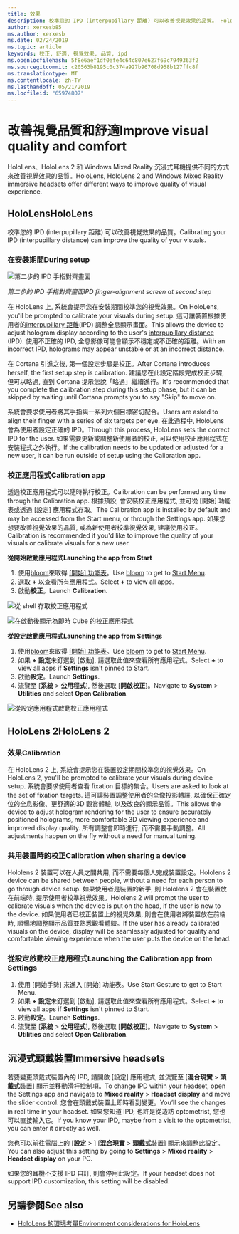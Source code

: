 ```yaml
---
title: 效果
description: 校準您的 IPD (interpupillary 距離) 可以改善視覺效果的品質。 HoloLens 和 Windows Mixed Reality 的沉浸式耳機都提供自訂 IPD 的方式。
author: xerxesb85
ms.author: xerxesb
ms.date: 02/24/2019
ms.topic: article
keywords: 校正, 舒適, 視覺效果, 品質, ipd
ms.openlocfilehash: 5f8e6aef1df0efe4c64c807e627f69c7949363f2
ms.sourcegitcommit: c20563b8195c0c374a927b96708d958b127ffc8f
ms.translationtype: MT
ms.contentlocale: zh-TW
ms.lasthandoff: 05/21/2019
ms.locfileid: "65974807"
---
```

# <a name="improve-visual-quality-and-comfort"></a><span data-ttu-id="e039d-105">改善視覺品質和舒適</span><span class="sxs-lookup"><span data-stu-id="e039d-105">Improve visual quality and comfort</span></span>
<span data-ttu-id="e039d-106">HoloLens、HoloLens 2 和 Windows Mixed Reality 沉浸式耳機提供不同的方式來改善視覺效果的品質。</span><span class="sxs-lookup"><span data-stu-id="e039d-106">HoloLens, HoloLens 2 and Windows Mixed Reality immersive headsets offer different ways to improve quality of visual experience.</span></span> 

## <a name="hololens"></a><span data-ttu-id="e039d-107">HoloLens</span><span class="sxs-lookup"><span data-stu-id="e039d-107">HoloLens</span></span>

<span data-ttu-id="e039d-108">校準您的 IPD (interpupillary 距離) 可以改善視覺效果的品質。</span><span class="sxs-lookup"><span data-stu-id="e039d-108">Calibrating your IPD (interpupillary distance) can improve the quality of your visuals.</span></span>

### <a name="during-setup"></a><span data-ttu-id="e039d-109">在安裝期間</span><span class="sxs-lookup"><span data-stu-id="e039d-109">During setup</span></span>

![第二步的 IPD 手指對齊畫面](images/ipd-finger-alignment-300px.jpg)<br>

<span data-ttu-id="e039d-111">*第二步的 IPD 手指對齊畫面*</span><span class="sxs-lookup"><span data-stu-id="e039d-111">*IPD finger-alignment screen at second step*</span></span>

<span data-ttu-id="e039d-112">在 HoloLens 上, 系統會提示您在安裝期間校準您的視覺效果。</span><span class="sxs-lookup"><span data-stu-id="e039d-112">On HoloLens, you'll be prompted to calibrate your visuals during setup.</span></span> <span data-ttu-id="e039d-113">這可讓裝置根據使用者的[interpupillary 距離](https://en.wikipedia.org/wiki/Interpupillary_distance)(IPD) 調整全息顯示畫面。</span><span class="sxs-lookup"><span data-stu-id="e039d-113">This allows the device to adjust hologram display according to the user's [interpupillary distance](https://en.wikipedia.org/wiki/Interpupillary_distance) (IPD).</span></span> <span data-ttu-id="e039d-114">使用不正確的 IPD, 全息影像可能會顯示不穩定或不正確的距離。</span><span class="sxs-lookup"><span data-stu-id="e039d-114">With an incorrect IPD, holograms may appear unstable or at an incorrect distance.</span></span>

<span data-ttu-id="e039d-115">在 Cortana 引進之後, 第一個設定步驟是校正。</span><span class="sxs-lookup"><span data-stu-id="e039d-115">After Cortana introduces herself, the first setup step is calibration.</span></span> <span data-ttu-id="e039d-116">建議您在此設定階段完成校正步驟, 但可以略過, 直到 Cortana 提示您說「略過」繼續進行。</span><span class="sxs-lookup"><span data-stu-id="e039d-116">It's recommended that you complete the calibration step during this setup phase, but it can be skipped by waiting until Cortana prompts you to say "Skip" to move on.</span></span>

<span data-ttu-id="e039d-117">系統會要求使用者將其手指與一系列六個目標密切配合。</span><span class="sxs-lookup"><span data-stu-id="e039d-117">Users are asked to align their finger with a series of six targets per eye.</span></span> <span data-ttu-id="e039d-118">在此過程中, HoloLens 會為使用者設定正確的 IPD。</span><span class="sxs-lookup"><span data-stu-id="e039d-118">Through this process, HoloLens sets the correct IPD for the user.</span></span> <span data-ttu-id="e039d-119">如果需要更新或調整新使用者的校正, 可以使用校正應用程式在安裝程式之外執行。</span><span class="sxs-lookup"><span data-stu-id="e039d-119">If the calibration needs to be updated or adjusted for a new user, it can be run outside of setup using the Calibration app.</span></span>

### <a name="calibration-app"></a><span data-ttu-id="e039d-120">校正應用程式</span><span class="sxs-lookup"><span data-stu-id="e039d-120">Calibration app</span></span>

<span data-ttu-id="e039d-121">透過校正應用程式可以隨時執行校正。</span><span class="sxs-lookup"><span data-stu-id="e039d-121">Calibration can be performed any time through the Calibration app.</span></span> <span data-ttu-id="e039d-122">根據預設, 會安裝校正應用程式, 並可從 [開始] 功能表或透過 [設定] 應用程式存取。</span><span class="sxs-lookup"><span data-stu-id="e039d-122">The Calibration app is installed by default and may be accessed from the Start menu, or through the Settings app.</span></span> <span data-ttu-id="e039d-123">如果您想要改善視覺效果的品質, 或為新使用者校準視覺效果, 建議使用校正。</span><span class="sxs-lookup"><span data-stu-id="e039d-123">Calibration is recommended if you'd like to improve the quality of your visuals or calibrate visuals for a new user.</span></span>

<span data-ttu-id="e039d-124">**從開始啟動應用程式**</span><span class="sxs-lookup"><span data-stu-id="e039d-124">**Launching the app from Start**</span></span>
1. <span data-ttu-id="e039d-125">使用[bloom](gestures.md#bloom)來取得 [[開始] 功能表](navigating-the-windows-mixed-reality-home.md#start-menu)。</span><span class="sxs-lookup"><span data-stu-id="e039d-125">Use [bloom](gestures.md#bloom) to get to [Start Menu](navigating-the-windows-mixed-reality-home.md#start-menu).</span></span>
2. <span data-ttu-id="e039d-126">選取 **+** 以查看所有應用程式。</span><span class="sxs-lookup"><span data-stu-id="e039d-126">Select **+** to view all apps.</span></span>
3. <span data-ttu-id="e039d-127">啟動**校正**。</span><span class="sxs-lookup"><span data-stu-id="e039d-127">Launch **Calibration**.</span></span>

![從 shell 存取校正應用程式](images/calibration-shell.png)

![在啟動後顯示為即時 Cube 的校正應用程式](images/calibration-livecube-200px.png)

<span data-ttu-id="e039d-130">**從設定啟動應用程式**</span><span class="sxs-lookup"><span data-stu-id="e039d-130">**Launching the app from Settings**</span></span>
1. <span data-ttu-id="e039d-131">使用[bloom](gestures.md#bloom)來取得 [[開始] 功能表](navigating-the-windows-mixed-reality-home.md#start-menu)。</span><span class="sxs-lookup"><span data-stu-id="e039d-131">Use [bloom](gestures.md#bloom) to get to [Start Menu](navigating-the-windows-mixed-reality-home.md#start-menu).</span></span>
2. <span data-ttu-id="e039d-132">如果 **+** **設定**未釘選到 [啟動], 請選取此值來查看所有應用程式。</span><span class="sxs-lookup"><span data-stu-id="e039d-132">Select **+** to view all apps if **Settings** isn't pinned to Start.</span></span>
3. <span data-ttu-id="e039d-133">啟動**設定**。</span><span class="sxs-lookup"><span data-stu-id="e039d-133">Launch **Settings**.</span></span>
4. <span data-ttu-id="e039d-134">流覽至 [**系統** > **公用程式**], 然後選取 [**開啟校正**]。</span><span class="sxs-lookup"><span data-stu-id="e039d-134">Navigate to **System** > **Utilities** and select **Open Calibration**.</span></span>

![從設定應用程式啟動校正應用程式](images/calibration-settings-500px.jpg)

## <a name="hololens-2"></a><span data-ttu-id="e039d-136">HoloLens 2</span><span class="sxs-lookup"><span data-stu-id="e039d-136">HoloLens 2</span></span>

### <a name="calibration"></a><span data-ttu-id="e039d-137">效果</span><span class="sxs-lookup"><span data-stu-id="e039d-137">Calibration</span></span> 

<span data-ttu-id="e039d-138">在 HoloLens 2 上, 系統會提示您在裝置設定期間校準您的視覺效果。</span><span class="sxs-lookup"><span data-stu-id="e039d-138">On HoloLens 2, you'll be prompted to calibrate your visuals during device setup.</span></span> <span data-ttu-id="e039d-139">系統會要求使用者查看 fixation 目標的集合。</span><span class="sxs-lookup"><span data-stu-id="e039d-139">Users are asked to look at the set of fixation targets.</span></span> <span data-ttu-id="e039d-140">這可讓裝置調整使用者的全像投影轉譯, 以確保正確定位的全息影像、更舒適的3D 觀賞體驗, 以及改良的顯示品質。</span><span class="sxs-lookup"><span data-stu-id="e039d-140">This allows the device to adjust hologram rendering for the user to ensure accurately positioned holograms, more comfortable 3D viewing experience and improved display quality.</span></span> <span data-ttu-id="e039d-141">所有調整會即時進行, 而不需要手動調整。</span><span class="sxs-lookup"><span data-stu-id="e039d-141">All adjustments happen on the fly without a need for manual tuning.</span></span> 

### <a name="calibration-when-sharing-a-device"></a><span data-ttu-id="e039d-142">共用裝置時的校正</span><span class="sxs-lookup"><span data-stu-id="e039d-142">Calibration when sharing a device</span></span> 

<span data-ttu-id="e039d-143">Hololens 2 裝置可以在人員之間共用, 而不需要每個人完成裝置設定。</span><span class="sxs-lookup"><span data-stu-id="e039d-143">Hololens 2 device can be shared between people, without a need for each person to go through device setup.</span></span> <span data-ttu-id="e039d-144">如果使用者是裝置的新手, 則 Hololens 2 會在裝置放在前端時, 提示使用者校準視覺效果。</span><span class="sxs-lookup"><span data-stu-id="e039d-144">Hololens 2 will prompt the user to calibrate visuals when the device is put on the head, if the user is new to the device.</span></span> <span data-ttu-id="e039d-145">如果使用者已校正裝置上的視覺效果, 則會在使用者將裝置放在前端時, 順暢地調整顯示品質並熟悉觀看體驗。</span><span class="sxs-lookup"><span data-stu-id="e039d-145">If the user has already calibrated visuals on the device, display will be seamlessly adjusted for quality and comfortable viewing experience when the user puts the device on the head.</span></span>  

### <a name="launching-the-calibration-app-from-settings"></a><span data-ttu-id="e039d-146">從設定啟動校正應用程式</span><span class="sxs-lookup"><span data-stu-id="e039d-146">Launching the Calibration app from Settings</span></span>
1. <span data-ttu-id="e039d-147">使用 [開始手勢] 來進入 [開始] 功能表。</span><span class="sxs-lookup"><span data-stu-id="e039d-147">Use Start Gesture to get to Start Menu.</span></span>
2. <span data-ttu-id="e039d-148">如果 **+** **設定**未釘選到 [啟動], 請選取此值來查看所有應用程式。</span><span class="sxs-lookup"><span data-stu-id="e039d-148">Select **+** to view all apps if **Settings** isn't pinned to Start.</span></span>
3. <span data-ttu-id="e039d-149">啟動**設定**。</span><span class="sxs-lookup"><span data-stu-id="e039d-149">Launch **Settings**.</span></span>
4. <span data-ttu-id="e039d-150">流覽至 [**系統** > **公用程式**], 然後選取 [**開啟校正**]。</span><span class="sxs-lookup"><span data-stu-id="e039d-150">Navigate to **System** > **Utilities** and select **Open Calibration**.</span></span>

## <a name="immersive-headsets"></a><span data-ttu-id="e039d-151">沉浸式頭戴裝置</span><span class="sxs-lookup"><span data-stu-id="e039d-151">Immersive headsets</span></span>

<span data-ttu-id="e039d-152">若要變更頭戴式裝置內的 IPD, 請開啟 [設定] 應用程式, 並流覽至 [**混合現實** > **頭戴式**裝置] 顯示並移動滑杆控制項。</span><span class="sxs-lookup"><span data-stu-id="e039d-152">To change IPD within your headset, open the Settings app and navigate to **Mixed reality** > **Headset display** and move the slider control.</span></span> <span data-ttu-id="e039d-153">您會在頭戴式裝置上即時看到變更。</span><span class="sxs-lookup"><span data-stu-id="e039d-153">You’ll see the changes in real time in your headset.</span></span> <span data-ttu-id="e039d-154">如果您知道 IPD, 也許是從造訪 optometrist, 您也可以直接輸入它。</span><span class="sxs-lookup"><span data-stu-id="e039d-154">If you know your IPD, maybe from a visit to the optometrist, you can enter it directly as well.</span></span>

<span data-ttu-id="e039d-155">您也可以前往電腦上的 [**設定** > ] [**混合現實** > **頭戴式**裝置] 顯示來調整此設定。</span><span class="sxs-lookup"><span data-stu-id="e039d-155">You can also adjust this setting by going to **Settings** > **Mixed reality** > **Headset display** on your PC.</span></span>

<span data-ttu-id="e039d-156">如果您的耳機不支援 IPD 自訂, 則會停用此設定。</span><span class="sxs-lookup"><span data-stu-id="e039d-156">If your headset does not support IPD customization, this setting will be disabled.</span></span>

## <a name="see-also"></a><span data-ttu-id="e039d-157">另請參閱</span><span class="sxs-lookup"><span data-stu-id="e039d-157">See also</span></span>
* [<span data-ttu-id="e039d-158">HoloLens 的環境考量</span><span class="sxs-lookup"><span data-stu-id="e039d-158">Environment considerations for HoloLens</span></span>](environment-considerations-for-hololens.md)
